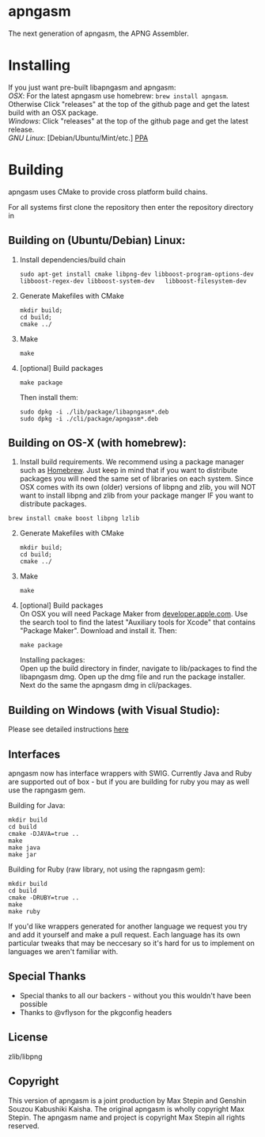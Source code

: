 apngasm
=======
The next generation of apngasm, the APNG Assembler.

Installing
==========
If you just want pre-built libapngasm and apngasm:  
*OSX*: For the latest apngasm use homebrew: `brew install apngasm`. Otherwise Click "releases" at the top of the github page and get the latest build with an OSX package.  
*Windows*: Click "releases" at the top of the github page and get the latest release.  
*GNU Linux*: [Debian/Ubuntu/Mint/etc.] [PPA](https://code.launchpad.net/~zero-tsuki/+archive/ppa)

Building
========
apngasm uses CMake to provide cross platform build chains.

For all systems first clone the repository then enter the repository directory in 

Building on (Ubuntu/Debian) Linux:  
----------------------------------
1. Install dependencies/build chain  
    ```
    sudo apt-get install cmake libpng-dev libboost-program-options-dev libboost-regex-dev libboost-system-dev   libboost-filesystem-dev
    ```
2. Generate Makefiles with CMake  
    ```
    mkdir build;
    cd build;
    cmake ../
    ```
3. Make  
    ```
    make
    ```
4. [optional] Build packages  
    ```
    make package
    ```

    Then install them:
    ```
    sudo dpkg -i ./lib/package/libapngasm*.deb
    sudo dpkg -i ./cli/package/apngasm*.deb
    ```

Building on OS-X (with homebrew):  
---------------------------------
1. Install build requirements. We recommend using a package manager such as [Homebrew](http://brew.sh/). Just keep in mind that if you want to distribute packages you will need the same set of libraries on each system. Since OSX comes with its own (older) versions of libpng and zlib, you will NOT want to install libpng and zlib from your package manger IF you want to distribute packages.
```
brew install cmake boost libpng lzlib
```

2. Generate Makefiles with CMake  
    ```
    mkdir build;
    cd build;
    cmake ../
    ```
3. Make  
    ```
    make
    ```
5. [optional] Build packages  
    On OSX you will need Package Maker from [developer.apple.com](https://developer.apple.com/downloads). Use the search tool to find the latest "Auxiliary tools for Xcode" that contains "Package Maker". Download and install it. Then:  
    ```
    make package
    ```  
    Installing packages:  
    Open up the build directory in finder, navigate to lib/packages to find the libapngasm dmg. Open up the dmg file and run the package installer. Next do the same the apngasm dmg in cli/packages.
  
Building on Windows (with Visual Studio):  
----------------------------------------------
Please see detailed instructions [here](https://github.com/apngasm/apngasm/blob/master/docs/building/win/instructions.md)

Interfaces
----------
apngasm now has interface wrappers with SWIG. Currently Java and Ruby are supported out of box - but if you are building for ruby you may as well use the rapngasm gem.

Building for Java:
```
mkdir build
cd build
cmake -DJAVA=true ..
make
make java
make jar
```

Building for Ruby (raw library, not using the rapngasm gem):
```
mkdir build
cd build
cmake -DRUBY=true ..
make
make ruby
```

If you'd like wrappers generated for another language we request you try and add it yourself and make a pull request. Each language has its own particular tweaks that may be neccesary so it's hard for us to implement on languages we aren't familiar with.

Special Thanks
--------------
* Special thanks to all our backers - without you this wouldn't have been possible
* Thanks to @vflyson for the pkgconfig headers


License
-------
zlib/libpng

Copyright
---------
This version of apngasm is a joint production by Max Stepin and Genshin Souzou Kabushiki Kaisha.
The original apngasm is wholly copyright Max Stepin. The apngasm name and project is copyright Max Stepin all rights reserved.
